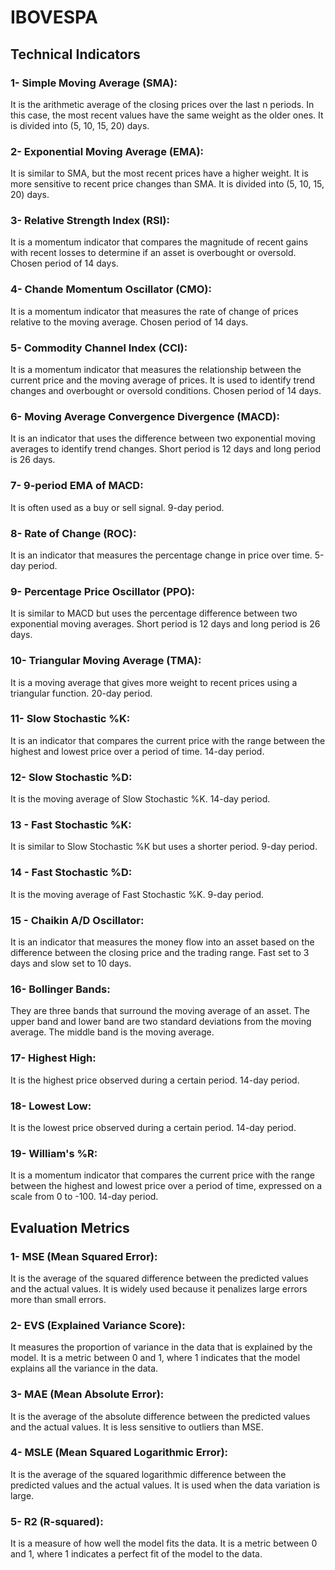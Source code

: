 # IBOVESPA

## Technical Indicators

### 1- Simple Moving Average (SMA):
It is the arithmetic average of the closing prices over the last n periods. In this case, the most recent values have the same weight as the older ones. It is divided into (5, 10, 15, 20) days.

### 2- Exponential Moving Average (EMA):
It is similar to SMA, but the most recent prices have a higher weight. It is more sensitive to recent price changes than SMA. It is divided into (5, 10, 15, 20) days.

### 3- Relative Strength Index (RSI):
It is a momentum indicator that compares the magnitude of recent gains with recent losses to determine if an asset is overbought or oversold. Chosen period of 14 days.

### 4- Chande Momentum Oscillator (CMO):
It is a momentum indicator that measures the rate of change of prices relative to the moving average. Chosen period of 14 days.

### 5- Commodity Channel Index (CCI):
It is a momentum indicator that measures the relationship between the current price and the moving average of prices. It is used to identify trend changes and overbought or oversold conditions. Chosen period of 14 days.

### 6- Moving Average Convergence Divergence (MACD):
It is an indicator that uses the difference between two exponential moving averages to identify trend changes. Short period is 12 days and long period is 26 days.

### 7- 9-period EMA of MACD:
It is often used as a buy or sell signal. 9-day period.

### 8- Rate of Change (ROC):
It is an indicator that measures the percentage change in price over time. 5-day period.

### 9- Percentage Price Oscillator (PPO):
It is similar to MACD but uses the percentage difference between two exponential moving averages. Short period is 12 days and long period is 26 days.

### 10- Triangular Moving Average (TMA):
It is a moving average that gives more weight to recent prices using a triangular function. 20-day period.

### 11- Slow Stochastic %K:
It is an indicator that compares the current price with the range between the highest and lowest price over a period of time. 14-day period.

### 12- Slow Stochastic %D:
It is the moving average of Slow Stochastic %K. 14-day period.

### 13 - Fast Stochastic %K:
It is similar to Slow Stochastic %K but uses a shorter period. 9-day period.

### 14 - Fast Stochastic %D:
It is the moving average of Fast Stochastic %K. 9-day period.

### 15 - Chaikin A/D Oscillator:
It is an indicator that measures the money flow into an asset based on the difference between the closing price and the trading range. Fast set to 3 days and slow set to 10 days.

### 16- Bollinger Bands:
They are three bands that surround the moving average of an asset. The upper band and lower band are two standard deviations from the moving average. The middle band is the moving average.

### 17- Highest High:
It is the highest price observed during a certain period. 14-day period.

### 18- Lowest Low:
It is the lowest price observed during a certain period. 14-day period.

### 19- William's %R:
It is a momentum indicator that compares the current price with the range between the highest and lowest price over a period of time, expressed on a scale from 0 to -100. 14-day period.

## Evaluation Metrics

### 1- MSE (Mean Squared Error):
It is the average of the squared difference between the predicted values and the actual values. It is widely used because it penalizes large errors more than small errors.

### 2- EVS (Explained Variance Score):
It measures the proportion of variance in the data that is explained by the model. It is a metric between 0 and 1, where 1 indicates that the model explains all the variance in the data.

### 3- MAE (Mean Absolute Error):
It is the average of the absolute difference between the predicted values and the actual values. It is less sensitive to outliers than MSE.

### 4- MSLE (Mean Squared Logarithmic Error):
It is the average of the squared logarithmic difference between the predicted values and the actual values. It is used when the data variation is large.

### 5- R2 (R-squared):
It is a measure of how well the model fits the data. It is a metric between 0 and 1, where 1 indicates a perfect fit of the model to the data.
